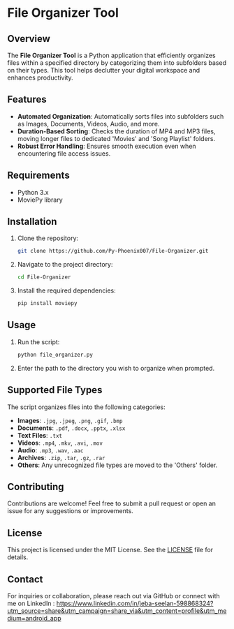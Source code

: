 # File Organizer Tool

## Overview
The **File Organizer Tool** is a Python application that efficiently organizes files within a specified directory by categorizing them into subfolders based on their types. This tool helps declutter your digital workspace and enhances productivity.

## Features
- **Automated Organization**: Automatically sorts files into subfolders such as Images, Documents, Videos, Audio, and more.
- **Duration-Based Sorting**: Checks the duration of MP4 and MP3 files, moving longer files to dedicated 'Movies' and 'Song Playlist' folders.
- **Robust Error Handling**: Ensures smooth execution even when encountering file access issues.

## Requirements
- Python 3.x
- MoviePy library

## Installation
1. Clone the repository:
   ```bash
   git clone https://github.com/Py-Phoenix007/File-Organizer.git
   ```
2. Navigate to the project directory:
   ```bash
   cd File-Organizer
   ```
3. Install the required dependencies:
   ```bash
   pip install moviepy
   ```

## Usage
1. Run the script:
   ```bash
   python file_organizer.py
   ```
2. Enter the path to the directory you wish to organize when prompted.

## Supported File Types
The script organizes files into the following categories:
- **Images**: `.jpg`, `.jpeg`, `.png`, `.gif`, `.bmp`
- **Documents**: `.pdf`, `.docx`, `.pptx`, `.xlsx`
- **Text Files**: `.txt`
- **Videos**: `.mp4`, `.mkv`, `.avi`, `.mov`
- **Audio**: `.mp3`, `.wav`, `.aac`
- **Archives**: `.zip`, `.tar`, `.gz`, `.rar`
- **Others**: Any unrecognized file types are moved to the 'Others' folder.

## Contributing
Contributions are welcome! Feel free to submit a pull request or open an issue for any suggestions or improvements.

## License
This project is licensed under the MIT License. See the [LICENSE](LICENSE) file for details.

## Contact
For inquiries or collaboration, please reach out via GitHub or connect with me on LinkedIn : https://www.linkedin.com/in/jeba-seelan-598868324?utm_source=share&utm_campaign=share_via&utm_content=profile&utm_medium=android_app
